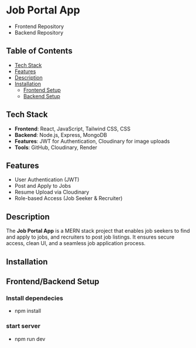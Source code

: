 # Job Portal App
- Frontend Repository
- Backend Repository

## Table of Contents
- [Tech Stack](#tech-stack)
- [Features](#features)
- [Description](#description)
- [Installation](#installation)
  - [Frontend Setup](#frontend-setup)
  - [Backend Setup](#backend-setup)

## Tech Stack
- **Frontend**: React, JavaScript, Tailwind CSS, CSS  
- **Backend**: Node.js, Express, MongoDB  
- **Features**: JWT for Authentication, Cloudinary for image uploads  
- **Tools**: GitHub, Cloudinary, Render

## Features
- User Authentication (JWT)  
- Post and Apply to Jobs  
- Resume Upload via Cloudinary  
- Role-based Access (Job Seeker & Recruiter)  

## Description
The **Job Portal App** is a MERN stack project that enables job seekers to find and apply to jobs, and recruiters to post job listings. It ensures secure access, clean UI, and a seamless job application process.

## Installation

## Frontend/Backend Setup
### Install dependecies
- npm install
### start server
- npm run dev
